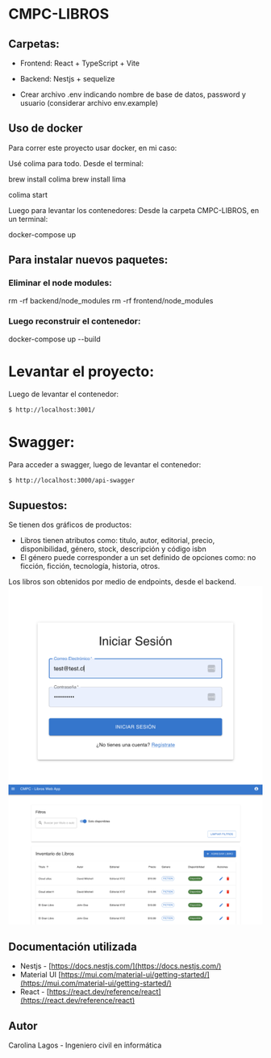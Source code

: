 # CMPC-LIBROS

## Carpetas:

- Frontend: React + TypeScript + Vite

- Backend: Nestjs + sequelize
- Crear archivo .env indicando nombre de base de datos, password y usuario (considerar archivo env.example)

## Uso de docker

Para correr este proyecto usar docker, en mi caso:

Usé colima para todo.
Desde el terminal:

brew install colima
brew install lima

colima start

Luego para levantar los contenedores:
Desde la carpeta CMPC-LIBROS, en un terminal:

docker-compose up

## Para instalar nuevos paquetes:

### Eliminar el node modules:

rm -rf backend/node_modules
rm -rf frontend/node_modules

### Luego reconstruir el contenedor:

docker-compose up --build

# Levantar el proyecto:

Luego de levantar el contenedor:

```bash
$ http://localhost:3001/
```

# Swagger:

Para acceder a swagger, luego de levantar el contenedor:

```bash
$ http://localhost:3000/api-swagger
```

## Supuestos:

Se tienen dos gráficos de productos:

- Libros tienen atributos como: titulo, autor, editorial, precio, disponibilidad, género, stock, descripción y código isbn
- El género puede corresponder a un set definido de opciones como: no ficción, ficción, tecnología, historia, otros.

Los libros son obtenidos por medio de endpoints, desde el backend.
![Graficos](img1.png)
![Tabla](img2.png)

## Documentación utilizada

- Nestjs - [https://docs.nestjs.com/](https://docs.nestjs.com/)
- Material UI [https://mui.com/material-ui/getting-started/](https://mui.com/material-ui/getting-started/)
- React - [https://react.dev/reference/react](https://react.dev/reference/react)

## Autor

Carolina Lagos - Ingeniero civil en informática
